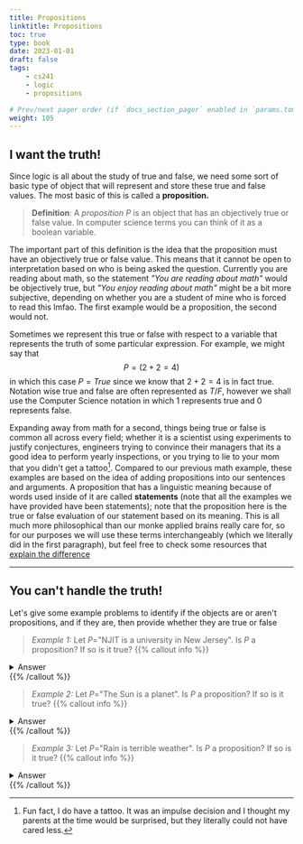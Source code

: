 ```yaml
---
title: Propositions
linktitle: Propositions
toc: true
type: book
date: 2023-01-01
draft: false
tags:
    - cs241
    - logic
    - propositions

# Prev/next pager order (if `docs_section_pager` enabled in `params.toml`)
weight: 105
---
```


## I want the truth!

Since logic is all about the study of true and false, we need some sort of basic type of
object that will represent and store these true and false values. The most basic of this
is called a **proposition.**

> **Definition**: A *proposition* $P$ is an object that has an objectively true or false value. In computer science terms you can think of it as a boolean variable.

The important part of this definition is the idea that the proposition must have an objectively true
or false value. This means that it cannot be open to interpretation based on who is being asked the
question. Currently you are reading about math, so the statement *"You are reading about math"* would be objectively true,
but *"You enjoy reading about math"* might be a bit more subjective, depending on whether you are a student
of mine who is forced to read this lmfao. The first example would be a proposition, the second would not.

Sometimes we represent this true or false with respect to a variable that represents the truth
of some particular expression. For example, we might say that
$$
P=\left(2+2=4\right)
$$
in which this case $P=True$ since we know that $2+2=4$ is in fact true. Notation wise
true and false are often represented as $T/F$, however we shall use the Computer Science notation
in which $1$ represents true and $0$ represents false.

Expanding away from math for a second, things being true or false is common all across every field; whether
it is a scientist using experiments to justify conjectures, engineers trying to convince their managers that
its a good idea to perform yearly inspections, or you trying to lie to your mom that you didn't get a tattoo[^1].
Compared to our previous math example, these examples are based on the idea of adding propositions into
our sentences and arguments. A proposition that has a linguistic meaning because of words used inside of
it are called **statements** (note that all the examples we have provided have been statements); note that the proposition here is the true or false evaluation of our statement based on its meaning. This is all much more philosophical than our monke applied brains really care for, so for our purposes we will use these terms interchangeably (which we literally did in the first paragraph), but feel free to check some resources that [explain the difference](https://philosophy.stackexchange.com/a/10896)

---

## You can't handle the truth!

Let's give some example problems to identify if the objects are or aren't propositions, and if they are,
then provide whether they are true or false


>*Example 1:* Let $P=$"NJIT is a university in New Jersey". Is $P$ a proposition? If so is it true?
{{% callout info %}}
<details>
  <summary>Answer</summary>
  Yes, $P$ is a proposition as it has an objective truth value, of which it is true because NJIT is a school inside of NJ.
</details>
{{% /callout %}}


>*Example 2:* Let $P=$"The Sun is a planet". Is $P$ a proposition? If so is it true?
{{% callout info %}}
<details>
  <summary>Answer</summary>
  Yes, $P$ is a proposition as it has an objective truth value, however this proposition is not true as the sun is a star, not a planet. Don't ask about pluto though 😢
</details>
{{% /callout %}}


>*Example 3:* Let $P=$"Rain is terrible weather". Is $P$ a proposition? If so is it true?
{{% callout info %}}
<details>
  <summary>Answer</summary>
  No, $P$ is not a proposition because its truth might change depending on who is being asked. I personally think the rain is amazing, however there are a non-negligable amount of losers out there who dislike the rain for some reason.
</details>
{{% /callout %}}

[^1]: Fun fact, I do have a tattoo. It was an impulse decision and I thought my parents at the time would be surprised, but they literally could not have cared less. 
